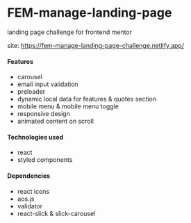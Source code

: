# FEM-manage-landing-page

landing page challenge for frontend mentor

site: https://fem-manage-landing-page-challenge.netlify.app/

#### Features

- carousel
- email input validation
- preloader
- dynamic local data for features & quotes section
- mobile menu & mobile menu toggle
- responsive design
- animated content on scroll

#### Technologies used

- react
- styled components

#### Dependencies

- react icons
- aos.js
- validator
- react-slick & slick-carousel
